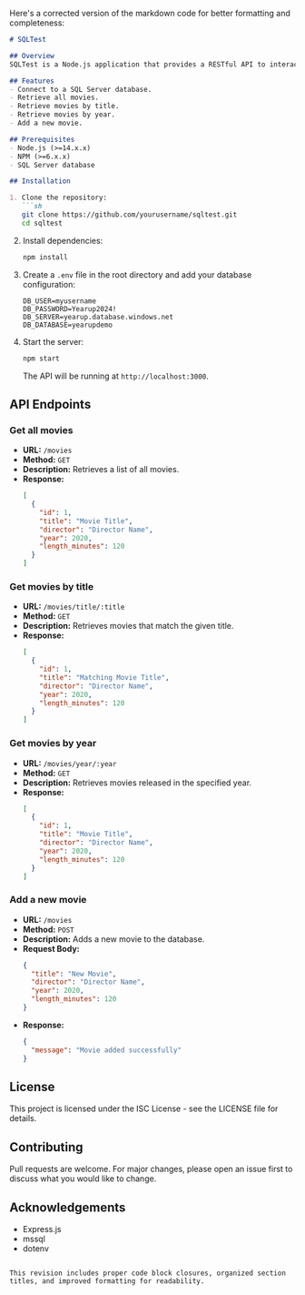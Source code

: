 Here's a corrected version of the markdown code for better formatting and completeness:

```markdown
# SQLTest

## Overview
SQLTest is a Node.js application that provides a RESTful API to interact with a SQL Server database. This application uses Express.js for handling HTTP requests and `mssql` for database interactions. The app also utilizes environment variables for configuration management.

## Features
- Connect to a SQL Server database.
- Retrieve all movies.
- Retrieve movies by title.
- Retrieve movies by year.
- Add a new movie.

## Prerequisites
- Node.js (>=14.x.x)
- NPM (>=6.x.x)
- SQL Server database

## Installation

1. Clone the repository:
   ```sh
   git clone https://github.com/yourusername/sqltest.git
   cd sqltest
   ```

2. Install dependencies:
   ```sh
   npm install
   ```

3. Create a `.env` file in the root directory and add your database configuration:
   ```plaintext
   DB_USER=myusername
   DB_PASSWORD=Yearup2024!
   DB_SERVER=yearup.database.windows.net
   DB_DATABASE=yearupdemo
   ```

4. Start the server:
   ```sh
   npm start
   ```
   The API will be running at `http://localhost:3000`.

## API Endpoints

### Get all movies
- **URL:** `/movies`
- **Method:** `GET`
- **Description:** Retrieves a list of all movies.
- **Response:**
  ```json
  [
    {
      "id": 1,
      "title": "Movie Title",
      "director": "Director Name",
      "year": 2020,
      "length_minutes": 120
    }
  ]
  ```

### Get movies by title
- **URL:** `/movies/title/:title`
- **Method:** `GET`
- **Description:** Retrieves movies that match the given title.
- **Response:**
  ```json
  [
    {
      "id": 1,
      "title": "Matching Movie Title",
      "director": "Director Name",
      "year": 2020,
      "length_minutes": 120
    }
  ]
  ```

### Get movies by year
- **URL:** `/movies/year/:year`
- **Method:** `GET`
- **Description:** Retrieves movies released in the specified year.
- **Response:**
  ```json
  [
    {
      "id": 1,
      "title": "Movie Title",
      "director": "Director Name",
      "year": 2020,
      "length_minutes": 120
    }
  ]
  ```

### Add a new movie
- **URL:** `/movies`
- **Method:** `POST`
- **Description:** Adds a new movie to the database.
- **Request Body:**
  ```json
  {
    "title": "New Movie",
    "director": "Director Name",
    "year": 2020,
    "length_minutes": 120
  }
  ```
- **Response:**
  ```json
  {
    "message": "Movie added successfully"
  }
  ```

## License
This project is licensed under the ISC License - see the LICENSE file for details.

## Contributing
Pull requests are welcome. For major changes, please open an issue first to discuss what you would like to change.

## Acknowledgements
- Express.js
- mssql
- dotenv
```

This revision includes proper code block closures, organized section titles, and improved formatting for readability.